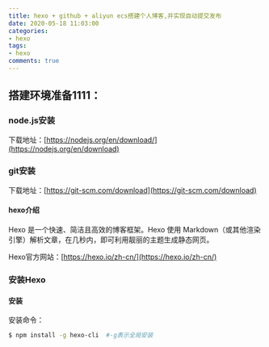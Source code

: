 ```yaml
---
title: hexo + github + aliyun ecs搭建个人博客,并实现自动提交发布
date: 2020-05-18 11:03:00
categories: 
- hexo
tags: 
- hexo
comments: true
---
```


## 搭建环境准备1111：

### node.js安装

下载地址：[https://nodejs.org/en/download/](https://nodejs.org/en/download)

### git安装

下载地址：[https://git-scm.com/download](https://git-scm.com/download)

#### hexo介绍

Hexo 是一个快速、简洁且高效的博客框架。Hexo 使用 Markdown（或其他渲染引擎）解析文章，在几秒内，即可利用靓丽的主题生成静态网页。

Hexo官方网站：[https://hexo.io/zh-cn/](https://hexo.io/zh-cn/)

### 安装Hexo

#### 安装

安装命令：
``` bash
$ npm install -g hexo-cli  #-g表示全局安装
```
